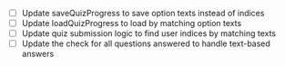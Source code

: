 - [ ] Update saveQuizProgress to save option texts instead of indices
- [ ] Update loadQuizProgress to load by matching option texts
- [ ] Update quiz submission logic to find user indices by matching texts
- [ ] Update the check for all questions answered to handle text-based answers
